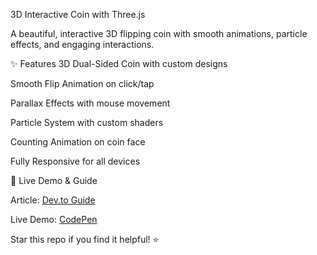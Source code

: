 3D Interactive Coin with Three.js

A beautiful, interactive 3D flipping coin with smooth animations, particle effects, and engaging interactions.

✨ Features
3D Dual-Sided Coin with custom designs

Smooth Flip Animation on click/tap

Parallax Effects with mouse movement

Particle System with custom shaders

Counting Animation on coin face

Fully Responsive for all devices

🚀 Live Demo & Guide

Article: [Dev.to Guide]()

Live Demo: [CodePen](https://codepen.io/Shahibur-Rahman/pen/zxrqpGz)


Star this repo if you find it helpful! ⭐
